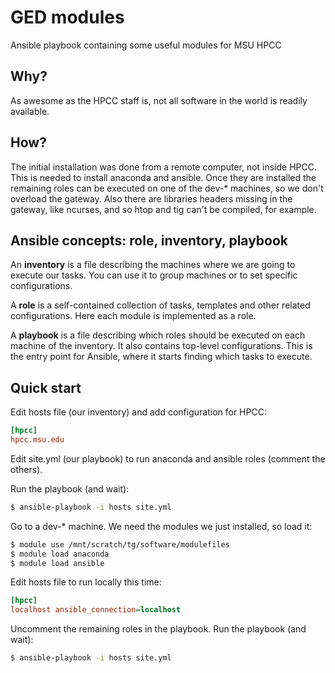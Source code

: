 # GED modules

  Ansible playbook containing some useful modules for MSU HPCC

## Why?

  As awesome as the HPCC staff is, not all software in the world is readily
  available.

## How?

  The initial installation was done from a remote computer, not inside HPCC.
  This is needed to install anaconda and ansible. Once they are installed the
  remaining roles can be executed on one of the dev-* machines, so we don't
  overload the gateway. Also there are libraries headers missing in the gateway,
  like ncurses, and so htop and tig can't be compiled, for example.

## Ansible concepts: role, inventory, playbook

  An **inventory** is a file describing the machines where we are going
  to execute our tasks. You can use it to group machines or to set specific
  configurations.

  A **role** is a self-contained collection of tasks, templates and
  other related configurations. Here each module is implemented as a role.

  A **playbook** is a file describing which roles should be executed on
  each machine of the inventory. It also contains top-level configurations.
  This is the entry point for Ansible, where it starts finding which tasks
  to execute.

## Quick start

  Edit hosts file (our inventory) and add configuration for HPCC:

  ``` ini
  [hpcc]
  hpcc.msu.edu
  ```

  Edit site.yml (our playbook) to run anaconda and ansible roles
  (comment the others).

  Run the playbook (and wait):

  ``` bash
  $ ansible-playbook -i hosts site.yml
  ```

  Go to a dev-* machine. We need the modules we just installed, so load it:

  ``` bash
  $ module use /mnt/scratch/tg/software/modulefiles
  $ module load anaconda
  $ module load ansible
  ```

  Edit hosts file to run locally this time:

  ``` ini
  [hpcc]
  localhost ansible_connection=localhost
  ```

  Uncomment the remaining roles in the playbook. Run the playbook (and wait):

  ``` bash
  $ ansible-playbook -i hosts site.yml
  ```
